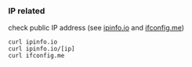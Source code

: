 ### IP related

check public IP address (see [ipinfo.io](https://ipinfo.io/developers) and [ifconfig.me](http://ifconfig.me/))

    curl ipinfo.io
    curl ipinfo.io/[ip]
    curl ifconfig.me

